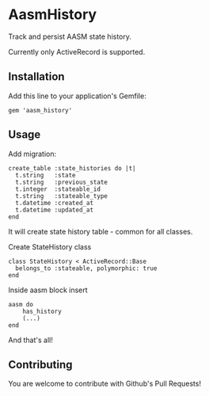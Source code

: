 # AasmHistory

Track and persist AASM state history.

Currently only ActiveRecord is supported.

## Installation

Add this line to your application's Gemfile:

    gem 'aasm_history'

## Usage

Add migration:

    create_table :state_histories do |t|
      t.string   :state
      t.string   :previous_state
      t.integer  :stateable_id
      t.string   :stateable_type
      t.datetime :created_at
      t.datetime :updated_at
    end
    
It will create state history table - common for all classes.

Create StateHistory class

    class StateHistory < ActiveRecord::Base
      belongs_to :stateable, polymorphic: true
    end

Inside aasm block insert

    aasm do 
        has_history
        (...)
    end

And that's all!

## Contributing

You are welcome to contribute with Github's Pull Requests!
